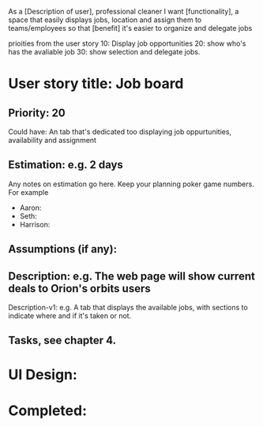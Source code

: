 As a [Description of user], professional cleaner
I want [functionality], a space that easily displays jobs, location and assign them to teams/employees
so that [benefit] it's easier to organize and delegate jobs

prioities from the user story
10: Display job opportunities 
20: show who's has the avaliable job
30: show selection and delegate jobs.


# User story title: Job board

## Priority: 20
Could have:
An tab that's dedicated too displaying job oppurtunities, availability and assignment


## Estimation: e.g. 2 days
Any notes on estimation go here. Keep your planning poker game numbers. For example
* Aaron:
* Seth:
* Harrison:


## Assumptions (if any):

## Description: e.g. The web page will show current deals to Orion's orbits users

Description-v1: e.g. A tab that displays the available jobs, with sections to indicate where and if it's taken or not. 

## Tasks, see chapter 4.



# UI Design:


# Completed:
